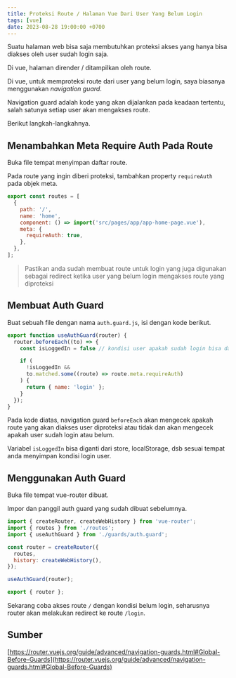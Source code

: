 ```yaml
---
title: Proteksi Route / Halaman Vue Dari User Yang Belum Login
tags: [vue]
date: 2023-08-28 19:00:00 +0700
---
```


Suatu halaman web bisa saja membutuhkan proteksi akses yang hanya bisa diakses oleh user sudah login saja.

<!--more-->

Di vue, halaman dirender / ditampilkan oleh route.

Di vue, untuk memproteksi route dari user yang belum login, saya biasanya menggunakan *navigation guard*.

Navigation guard adalah kode yang akan dijalankan pada keadaan tertentu, salah satunya setiap user akan mengakses route.

Berikut langkah-langkahnya.

## Menambahkan Meta Require Auth Pada Route

Buka file tempat menyimpan daftar route.

Pada route yang ingin diberi proteksi, tambahkan property `requireAuth` pada objek meta.

```js
export const routes = [
  {
    path: '/',
    name: 'home',
    component: () => import('src/pages/app/app-home-page.vue'),
    meta: {
      requireAuth: true,
    },
  },
];
```

> Pastikan anda sudah membuat route untuk login yang juga digunakan sebagai redirect ketika user yang belum login mengakses route yang diproteksi

## Membuat Auth Guard

Buat sebuah file dengan nama `auth.guard.js`, isi dengan kode berikut.

```js
export function useAuthGuard(router) {
  router.beforeEach((to) => {
	const isLoggedIn = false // kondisi user apakah sudah login bisa dari store dll

    if (
      !isLoggedIn &&
      to.matched.some((route) => route.meta.requireAuth)
    ) {
      return { name: 'login' };
    }
  });
}
```

Pada kode diatas, navigation guard `beforeEach` akan mengecek apakah route yang akan diakses user diproteksi atau tidak dan akan mengecek apakah user sudah login atau belum.

Variabel `isLoggedIn` bisa diganti dari store, localStorage, dsb sesuai tempat anda menyimpan kondisi login user.

## Menggunakan Auth Guard

Buka file tempat vue-router dibuat.

Impor dan panggil auth guard yang sudah dibuat sebelumnya.

```js
import { createRouter, createWebHistory } from 'vue-router';
import { routes } from './routes';
import { useAuthGuard } from './guards/auth.guard';

const router = createRouter({
  routes,
  history: createWebHistory(),
});

useAuthGuard(router);

export { router };
```

Sekarang coba akses route `/` dengan kondisi belum login, seharusnya router akan melakukan redirect ke route `/login`.

## Sumber

[https://router.vuejs.org/guide/advanced/navigation-guards.html#Global-Before-Guards](https://router.vuejs.org/guide/advanced/navigation-guards.html#Global-Before-Guards)
<!--stackedit_data:
eyJoaXN0b3J5IjpbLTEyMTEwMDg2NTgsMTQ1NTQ1NzI1NCw3Mz
A5OTgxMTZdfQ==
-->